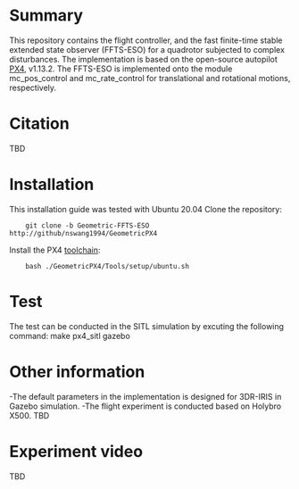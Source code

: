 # Summary
This repository contains the flight controller, and the fast finite-time stable extended state observer (FFTS-ESO) for a quadrotor subjected to complex disturbances. The implementation is based on the open-source autopilot [PX4](https://github.com/PX4/PX4-Autopilot), v1.13.2. The FFTS-ESO is implemented onto the module mc\_pos\_control and mc\_rate\_control for translational
and rotational motions, respectively.
# Citation
TBD
# Installation
This installation guide was tested with Ubuntu 20.04
Clone the repository:
```
    git clone -b Geometric-FFTS-ESO http://github/nswang1994/GeometricPX4
```
Install the PX4 [toolchain](https://docs.px4.io/main/en/dev_setup/dev_env_linux_ubuntu.html):
```
    bash ./GeometricPX4/Tools/setup/ubuntu.sh
```
# Test
The test can be conducted in the SITL simulation by excuting the following command:
    make px4_sitl gazebo
# Other information
-The default parameters in the implementation is designed for 3DR-IRIS in Gazebo simulation.
-The flight experiment is conducted based on Holybro X500.
TBD
# Experiment video
TBD

